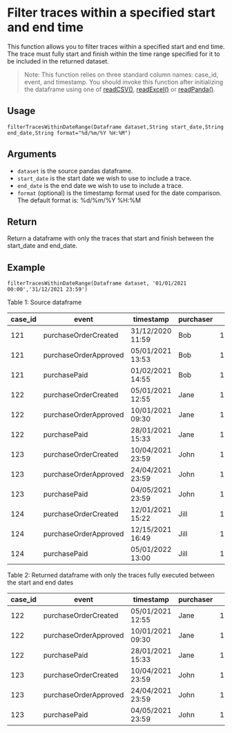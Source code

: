 # Filter traces within a specified start and end time

This function allows you to filter traces within a specified start and end time. The trace must fully start and finish within the time range specified for it to be included in the returned dataset.

>Note: This function relies on three standard column names: case_id, event, and timestamp. You should invoke this function after initializing the dataframe using one of [readCSV()](./APIs/readCSV.md), [readExcel()](./APIs/readExcel.md) or [readPanda()](./APIs/readPanda.md). 

## Usage
``
filterTracesWithinDateRange(Dataframe dataset,String start_date,String end_date,String format="%d/%m/%Y %H:%M")
``

## Arguments
- `dataset` is the source pandas dataframe.
- `start_date` is the start date we wish to use to include a trace.
- `end_date` is the end date we wish to use to include a trace. 
- `format` (optional) is the timestamp format used for the date comparison. The default format is: %d/%m/%Y %H:%M

## Return
Return a dataframe with only the traces that start and finish between the start_date and end_date.

## Example
```
filterTracesWithinDateRange(Dataframe dataset, '01/01/2021 00:00','31/12/2021 23:59')
```

Table 1: Source dataframe

| case_id 	| event           	    | timestamp  | purchaser | new_time |
| --------- | --------------------- | ---------- | --------- | -------- |
| 121     	| purchaseOrderCreated	| 31/12/2020 11:59   | Bob 	| 1625235606 |
| 121     	| purchaseOrderApproved	| 05/01/2021 13:53   | Bob 	| 1625235763 |
| 121     	| purchasePaid | 01/02/2021 14:55   | Bob 	| 1625236207 |
| 122     	| purchaseOrderCreated	| 05/01/2021 12:55   | Jane 	| 1625235606 |
| 122     	| purchaseOrderApproved	| 10/01/2021 09:30   | Jane 	|1625235763 |
| 122     	| purchasePaid | 28/01/2021 15:33   | Jane 	| 1625236207 |
| 123     	| purchaseOrderCreated	| 10/04/2021 23:59   | John 	| 1625235606 |
| 123     	| purchaseOrderApproved	| 24/04/2021 23:59   | John 	| 1625235763 |
| 123     	| purchasePaid | 04/05/2021 23:59   | John 	| 1625236207 |
| 124     	| purchaseOrderCreated	|  12/01/2021 15:22 | Jill 	| 1625235606 |
| 124     	| purchaseOrderApproved	| 12/15/2021 16:49   | Jill 	| 1625235763 |
| 124     	| purchasePaid | 05/01/2022 13:00   | Jill 	| 1625236207 |

Table 2: Returned dataframe with only the traces fully executed between the start and end dates

| case_id 	| event           	    | timestamp  | purchaser | new_time |
| --------- | --------------------- | ---------- | --------- | -------- |
| 122     	| purchaseOrderCreated	| 05/01/2021 12:55   | Jane 	| 1625235606 |
| 122     	| purchaseOrderApproved	| 10/01/2021 09:30   | Jane 	|1625235763 |
| 122     	| purchasePaid | 28/01/2021 15:33   | Jane 	| 1625236207 |
| 123     	| purchaseOrderCreated	| 10/04/2021 23:59   | John 	| 1625235606 |
| 123     	| purchaseOrderApproved	| 24/04/2021 23:59   | John 	| 1625235763 |
| 123     	| purchasePaid | 04/05/2021 23:59   | John 	| 1625236207 |

